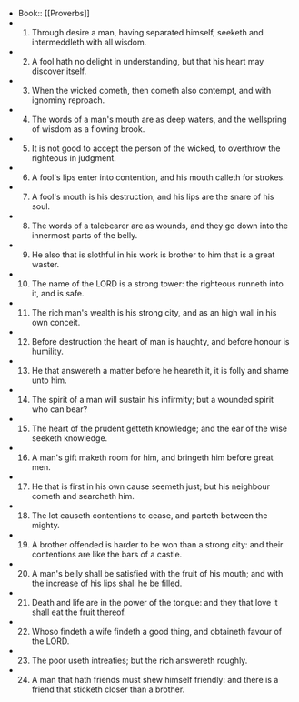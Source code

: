 - Book:: [[Proverbs]]
- 1. Through desire a man, having separated himself, seeketh and intermeddleth with all wisdom.
- 2. A fool hath no delight in understanding, but that his heart may discover itself.
- 3. When the wicked cometh, then cometh also contempt, and with ignominy reproach.
- 4. The words of a man's mouth are as deep waters, and the wellspring of wisdom as a flowing brook.
- 5. It is not good to accept the person of the wicked, to overthrow the righteous in judgment.
- 6. A fool's lips enter into contention, and his mouth calleth for strokes.
- 7. A fool's mouth is his destruction, and his lips are the snare of his soul.
- 8. The words of a talebearer are as wounds, and they go down into the innermost parts of the belly.
- 9. He also that is slothful in his work is brother to him that is a great waster.
- 10. The name of the LORD is a strong tower: the righteous runneth into it, and is safe.
- 11. The rich man's wealth is his strong city, and as an high wall in his own conceit.
- 12. Before destruction the heart of man is haughty, and before honour is humility.
- 13. He that answereth a matter before he heareth it, it is folly and shame unto him.
- 14. The spirit of a man will sustain his infirmity; but a wounded spirit who can bear?
- 15. The heart of the prudent getteth knowledge; and the ear of the wise seeketh knowledge.
- 16. A man's gift maketh room for him, and bringeth him before great men.
- 17. He that is first in his own cause seemeth just; but his neighbour cometh and searcheth him.
- 18. The lot causeth contentions to cease, and parteth between the mighty.
- 19. A brother offended is harder to be won than a strong city: and their contentions are like the bars of a castle.
- 20. A man's belly shall be satisfied with the fruit of his mouth; and with the increase of his lips shall he be filled.
- 21. Death and life are in the power of the tongue: and they that love it shall eat the fruit thereof.
- 22. Whoso findeth a wife findeth a good thing, and obtaineth favour of the LORD.
- 23. The poor useth intreaties; but the rich answereth roughly.
- 24. A man that hath friends must shew himself friendly: and there is a friend that sticketh closer than a brother.
